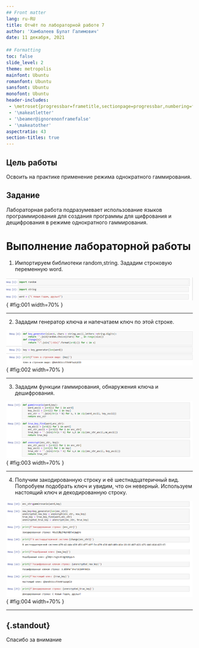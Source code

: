 ```yaml
---
## Front matter
lang: ru-RU
title: Отчёт по лабораторной работе 7
author: 'Хамбалеев Булат Галимович'
date: 11 декабря, 2021

## Formatting
toc: false
slide_level: 2
theme: metropolis
mainfont: Ubuntu
romanfont: Ubuntu
sansfont: Ubuntu
monofont: Ubuntu
header-includes: 
 - \metroset{progressbar=frametitle,sectionpage=progressbar,numbering=fraction}
 - '\makeatletter'
 - '\beamer@ignorenonframefalse'
 - '\makeatother'
aspectratio: 43
section-titles: true
---
```


## Цель работы

Освоить на практике применение режима однократного гаммирования.

## Задание

Лабораторная работа подразумевает использование языков программирования для создания программы для щифрования и дещифрования в режиме однократного гаммирования.

# Выполнение лабораторной работы

1. Импортируем библиотеки random,string. Зададим строковую переменную word.

![рис.1. Импорт библиотек.](images/1.jpg){ #fig:001 width=70% }

---

2. Зададим генератор ключа и напечатаем ключ по этой строке.

![рис.2. Генератор ключа.](images/2.jpg){ #fig:002 width=70% }

---

3. Зададим функции гаммирования, обнаружения ключа и дешифрования.

![рис.3. Функции.](images/3.jpg){ #fig:003 width=70% }

---

4. Получим закодированную строку и её шестнадцатеричный вид. Попробуем подобрать ключ и увидим, что он неверный. Используем настоящий ключ и декодированную строку.

![рис.4. Отказ в доступе.](images/4.jpg){ #fig:004 width=70% }

---


## {.standout}

Спасибо за внимание

